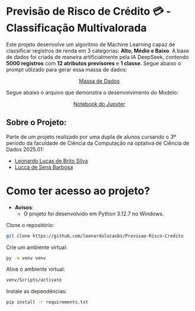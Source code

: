 # Previsão de Risco de Crédito 💳 - Classificação Multivalorada 

Este projeto desenvolve um algoritmo de Machine Learning capaz de classificar registros de renda em 3 categorias: **Alto, Médio e Baixo**. A base de dados foi criada de maneira artificialmente pela IA DeepSeek, contendo **5000 registros** com **12 atributos previsores** e **1 classe**. Segue abaixo o prompt utilzado para gerar essa massa de dados: 

<p align="center">
  <a href="app/model_ml/Projeto1/gerar_dados_IA.ipynb">
    Massa de Dados
  </a>
</p>

Segue abaixo o arquivo que demonstra o desenvolvimento do Modelo: 

<p align="center">
  <a href="app/model_ml/Projeto1/main.ipynb">
    Notebook do Jupyter
  </a>
</p>


## Sobre o Projeto:

Parte de um projeto realizado por uma dupla de alunos cursando o 3º período da faculdade de Ciência da Computação na optativa de Ciência de Dados 2025.01:

- [Leonardo Lucas de Brito Silva](https://github.com/leonardolucasbs)
- [Lucca de Sena Barbosa](https://github.com/luccasena)


# Como ter acesso ao projeto?

- **Avisos**: 
  - O projeto foi desenvolvido em Python 3.12.7 no Windows.

Clone o repositório:

```bash 
git clone https://github.com/leonardolucasbs/Previsao-Risco-Credito
```

Crie um ambiente virtual:

```bash 
py -m venv venv
```

Ative o ambiente virtual:

```bash 
venv/Scripts/activate
```

Instale as dependências:

```bash 
pip install -r requirements.txt
```
